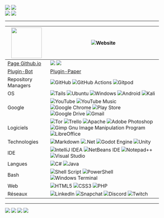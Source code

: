 ![](https://img.shields.io/github/commit-activity/m/lx78WyY0J5/lx78WyY0J5?color=red&style=for-the-badge)
![](https://img.shields.io/github/last-commit/lx78WyY0J5/lx78WyY0J5?color=red&style=for-the-badge)  
![](https://komarev.com/ghpvc/?username=lx78WyY0J5&color=red&label=%F0%9F%91%80)
<a href="https://discord.gg/ae2DK7qayQ"><img src="https://discord.com/api/guilds/920402694907240500/widget.png?"></a>  

----


| <a href="https://uhce.fr"><img src="https://uhce.fr/storage/img/logo.png" width=100 height=100></a> | ![Website](https://img.shields.io/website?down_color=red&down_message=offline&style=for-the-badge&up_color=green&up_message=online&url=https%3A%2F%2Fuhce.fr) |
|------|------|
| [Page Github.io](https://lx78wyy0j5.github.io) | ![](https://img.shields.io/github/commit-activity/m/lx78WyY0J5/lx78WyY0J5.github.io?color=red&style=for-the-badge)  ![](https://img.shields.io/github/last-commit/lx78WyY0J5/lx78WyY0J5.github.io?color=red&style=for-the-badge) |
| [Plugin-Bot](https://github.com/lx78WyY0J5/Plugin-Bot) | [Plugin-Paper](https://github.com/lx78WyY0J5/Plugin-Paper) |
| Repository Managers | ![GitHub](https://img.shields.io/badge/github-%23121011.svg?style=for-the-badge&logo=github&logoColor=white)  ![GitHub Actions](https://img.shields.io/badge/github%20actions-%232671E5.svg?style=for-the-badge&logo=githubactions&logoColor=white)  ![Gitpod](https://img.shields.io/badge/gitpod-f06611.svg?style=for-the-badge&logo=gitpod&logoColor=white) |
| OS | ![Tails](https://img.shields.io/badge/Tails%20-56347C?&style=for-the-badge&logo=tails&logoColor=white)  ![Ubuntu](https://img.shields.io/badge/Ubuntu-E95420?style=for-the-badge&logo=ubuntu&logoColor=white)  ![Windows](https://img.shields.io/badge/Windows-0078D6?style=for-the-badge&logo=windows&logoColor=white)  ![Android](https://img.shields.io/badge/Android-3DDC84?style=for-the-badge&logo=android&logoColor=white)  ![Kali](https://img.shields.io/badge/Kali-268BEE?style=for-the-badge&logo=kalilinux&logoColor=white) |
  Google | ![YouTube](https://img.shields.io/badge/YouTube-%23FF0000.svg?style=for-the-badge&logo=YouTube&logoColor=white)  ![YouTube Music](https://img.shields.io/badge/YouTube_Music-FF0000?style=for-the-badge&logo=youtube-music&logoColor=white)  ![Google Chrome](https://img.shields.io/badge/Google%20Chrome-4285F4?style=for-the-badge&logo=GoogleChrome&logoColor=white)  ![Play Store](https://img.shields.io/badge/Google_Play-414141?style=for-the-badge&logo=google-play&logoColor=white)  ![Google Drive](https://img.shields.io/badge/Google%20Drive-4285F4?style=for-the-badge&logo=googledrive&logoColor=white) ![Gmail](https://img.shields.io/badge/Gmail-D14836?style=for-the-badge&logo=gmail&logoColor=white)  |
| Logiciels | ![Tor](https://img.shields.io/badge/Tor-7D4698?style=for-the-badge&logo=Tor-Browser&logoColor=white)  ![Trello](https://img.shields.io/badge/Trello-%23026AA7.svg?style=for-the-badge&logo=Trello&logoColor=white)  ![Apache](https://img.shields.io/badge/apache-%23D42029.svg?style=for-the-badge&logo=apache&logoColor=white)  ![Adobe Photoshop](https://img.shields.io/badge/adobe%20photoshop-%2331A8FF.svg?style=for-the-badge&logo=adobe%20photoshop&logoColor=white)  ![Gimp Gnu Image Manipulation Program](https://img.shields.io/badge/Gimp-657D8B?style=for-the-badge&logo=gimp&logoColor=FFFFFF)  ![LibreOffice](https://img.shields.io/badge/LibreOffice-%2318A303?style=for-the-badge&logo=LibreOffice&logoColor=white) |
| Technologies | ![Markdown](https://img.shields.io/badge/Markdown-000000?style=for-the-badge&logo=markdown&logoColor=white)  ![.Net](https://img.shields.io/badge/.NET-5C2D91?style=for-the-badge&logo=.net&logoColor=white)  ![Godot Engine](https://img.shields.io/badge/GODOT-%23FFFFFF.svg?style=for-the-badge&logo=godot-engine)  ![Unity](https://img.shields.io/badge/unity-%23000000.svg?style=for-the-badge&logo=unity&logoColor=white) |
| IDE | ![IntelliJ IDEA](https://img.shields.io/badge/IntelliJIDEA-000000.svg?style=for-the-badge&logo=intellij-idea&logoColor=white)  	![NetBeans IDE](https://img.shields.io/badge/NetBeansIDE-1B6AC6.svg?style=for-the-badge&logo=apache-netbeans-ide&logoColor=white)  ![Notepad++](https://img.shields.io/badge/Notepad++-90E59A.svg?style=for-the-badge&logo=notepad%2b%2b&logoColor=black)  ![Visual Studio](https://img.shields.io/badge/Visual%20Studio-5C2D91.svg?style=for-the-badge&logo=visual-studio&logoColor=white) |
| Langues | ![C#](https://img.shields.io/badge/c%23-%23239120.svg?style=for-the-badge&logo=c-sharp&logoColor=white)  ![Java](https://img.shields.io/badge/java-%23ED8B00.svg?style=for-the-badge&logo=java&logoColor=white) |
| Bash | ![Shell Script](https://img.shields.io/badge/shell_script-%23121011.svg?style=for-the-badge&logo=gnu-bash&logoColor=white)  ![PowerShell](https://img.shields.io/badge/PowerShell-%235391FE.svg?style=for-the-badge&logo=powershell&logoColor=white)  ![Windows Terminal](https://img.shields.io/badge/Windows%20Terminal-%234D4D4D.svg?style=for-the-badge&logo=windows-terminal&logoColor=white) |
| Web | ![HTML5](https://img.shields.io/badge/html5-%23E34F26.svg?style=for-the-badge&logo=html5&logoColor=white)  ![CSS3](https://img.shields.io/badge/css3-%231572B6.svg?style=for-the-badge&logo=css3&logoColor=white)  ![PHP](https://img.shields.io/badge/php-%23777BB4.svg?style=for-the-badge&logo=php&logoColor=white) |
| Réseaux | ![LinkedIn](https://img.shields.io/badge/linkedin-%230077B5.svg?style=for-the-badge&logo=linkedin&logoColor=white)  ![Snapchat](https://img.shields.io/badge/Snapchat-%23FFFC00.svg?style=for-the-badge&logo=Snapchat&logoColor=white)  ![Discord](https://img.shields.io/badge/%3CServer%3E-%237289DA.svg?style=for-the-badge&logo=discord&logoColor=white)  ![Twitch](https://img.shields.io/badge/Twitch-%239146FF.svg?style=for-the-badge&logo=Twitch&logoColor=white) |
----

[![](https://lanyard.cnrad.dev/api/748530290917638165?bg=151515&idleMessage=...&borderRadius=0)](https://discord.com/users/748530290917638165)
![](https://github-readme-stats.vercel.app/api/top-langs/?username=lx78WyY0J5&count_private=true&theme=dark&hide_border=true)
![](https://github-readme-stats.vercel.app/api?username=lx78WyY0J5&count_private=true&show_icons=true&theme=dark&hide_border=true)
![](https://github-readme-streak-stats.herokuapp.com?user=lx78WyY0J5&count_private=true&theme=dark&hide_border=true)

